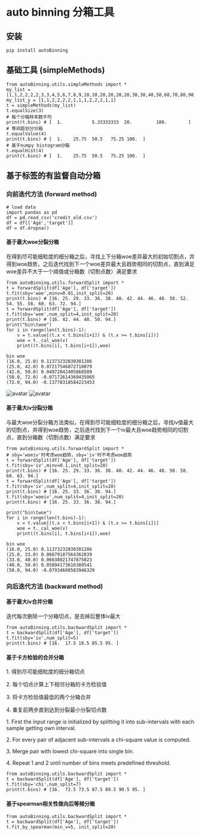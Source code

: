 # auto binning 分箱工具

## 安装

    pip install autoBinning

## 基础工具 (simpleMethods)

    from autoBinning.utils.simpleMethods import *
    my_list = [1,1,2,2,2,2,3,3,4,5,6,7,8,9,10,10,20,20,20,20,30,30,40,50,60,70,80,90,100]
    my_list_y = [1,1,2,2,2,2,1,1,1,2,2,2,1,1]
    t = simpleMethods(my_list)
    t.equalSize(3)
    # 每个分箱样本数平均
    print(t.bins) # [  1.           5.33333333  20.         100.        ]
    # 等间距划分分箱
    t.equalValue(4)
    print(t.bins) # [  1.    25.75  50.5   75.25 100.  ]
    # 基于numpy histogram分箱
    t.equalHist(4)
    print(t.bins) # [  1.    25.75  50.5   75.25 100.  ]

## 基于标签的有监督自动分箱

### 向前迭代方法 (forward method)

    # load data
    import pandas as pd
    df = pd.read_csv('credit_old.csv')
    df = df[['Age','target']]
    df = df.dropna()
    
#### 基于最大woe分裂分箱

在得到尽可能细粒度的细分箱之后，寻找上下分箱woe差异最大的初始切割点，并得到woe趋势，之后迭代找到下一个woe差异最大且趋势相同的切割点，直到满足woe差异不大于一个阈值或分箱数（切割点数）满足要求

    from autoBinning.utils.forwardSplit import *
    t = forwardSplit(df['Age'], df['target'])
    t.fit(sby='woe',minv=0.01,init_split=20)
    print(t.bins) # [16. 25. 29. 33. 36. 38. 40. 42. 44. 46. 48. 50. 52. 54. 55. 58. 60. 63. 72. 94.]
    t = forwardSplit(df['Age'], df['target'])
    t.fit(sby='woe',num_split=4,init_split=20)
    print(t.bins) # [16. 42. 44. 48. 50. 94.]
    print("bin\twoe")
    for i in range(len(t.bins)-1):
        v = t.value[(t.x < t.bins[i+1]) & (t.x >= t.bins[i])]
        woe = t._cal_woe(v)
        print((t.bins[i], t.bins[i+1]),woe)

    bin	woe
    (16.0, 25.0) 0.11373232830301286
    (25.0, 42.0) 0.07217546872710079
    (42.0, 50.0) 0.04972042405868509
    (50.0, 72.0) -0.07172614369435065
    (72.0, 94.0) -0.13778318584223453
    
![avatar](https://github.com/kaiwang0112006/autoBinning/blob/master/doc/woe1.JPG)
![avatar](https://github.com/kaiwang0112006/autoBinning/blob/master/doc/woe2.JPG)

#### 基于最大iv分裂分箱

与最大woe分裂分箱方法类似，在得到尽可能细粒度的细分箱之后，寻找iv值最大的切割点，并得到woe趋势，之后迭代找到下一个iv最大且woe趋势相同的切割点，直到分箱数（切割点数）满足要求

    from autoBinning.utils.forwardSplit import *
    # sby='woeiv'时考虑woe趋势，sby='iv'时不考虑woe趋势
    t = forwardSplit(df['Age'], df['target'])
    t.fit(sby='iv',minv=0.1,init_split=20)
    print(t.bins) # [16. 25. 29. 33. 36. 38. 40. 42. 44. 46. 48. 50. 58. 60. 63. 94.]
    t = forwardSplit(df['Age'], df['target'])
    t.fit(sby='iv',num_split=4,init_split=20)
    print(t.bins) # [16. 25. 33. 36. 38. 94.]
    t.fit(sby='woeiv',num_split=4,init_split=20)
    print(t.bins) # [16. 25. 33. 36. 38. 94.]
    
    print("bin\twoe")
    for i in range(len(t.bins)-1):
        v = t.value[(t.x < t.bins[i+1]) & (t.x >= t.bins[i])]
        woe = t._cal_woe(v)
        print((t.bins[i], t.bins[i+1]),woe)
        
    bin	woe
    (16.0, 25.0) 0.11373232830301286
    (25.0, 33.0) 0.06679187564362839
    (33.0, 40.0) 0.06638021747875023
    (40.0, 50.0) 0.05894173616389541
    (50.0, 94.0) -0.07934608583946329
    
### 向后迭代方法 (backward method)

#### 基于最大iv合并分箱

迭代每次删除一个分箱切点，是去掉后整体iv最大

    from autoBinning.utils.backwardSplit import *
    t = backwardSplit(df['Age'], df['target'])
    t.fit(sby='iv',num_split=5)
    print(t.bins) # [16.  17.5 18.5 85.5 95. ]
    
#### 基于卡方检验的合并分箱

1\. 得到尽可能细粒度的细分箱切点

2\. 每个切点计算上下相邻分箱的卡方检验值

3\. 将卡方检验值最低的两个分箱合并

4\. 重复前两步直到达到分裂最小分裂切点数

1\. First the input range is initialized by splitting
it into sub-intervals with each sample
getting own interval.

2\. For every pair of adjacent sub-intervals a
chi-square value is computed.

3\. Merge pair with lowest chi-square into single bin.

4\. Repeat 1 and 2 until number of bins meets predefined threshold.

    from autoBinning.utils.backwardSplit import *
    t = backwardSplit(df['Age'], df['target'])
    t.fit(sby='chi',num_split=7)
    print(t.bins) # [16.  72.5 73.5 87.5 89.5 90.5 95. ]
    
#### 基于spearman相关性做向后等频分箱

    from autoBinning.utils.backwardSplit import *
    t = backwardSplit(df['Age'], df['target'])
    t.fit_by_spearman(min_v=5, init_split=20)
        
    
